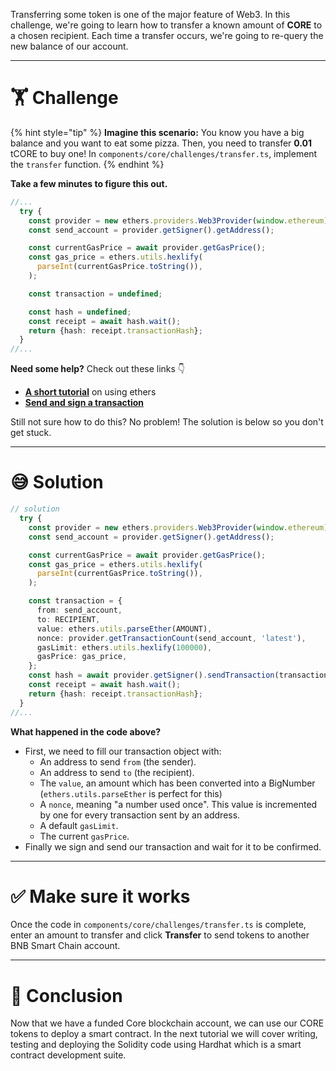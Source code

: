 Transferring some token is one of the major feature of Web3. In this challenge, we're going to learn how to transfer a known amount of **CORE** to a chosen recipient. Each time a transfer occurs, we're going to re-query the new balance of our account.

---

# 🏋️ Challenge

{% hint style="tip" %}
**Imagine this scenario:** You know you have a big balance and you want to eat some pizza. Then, you need to transfer **0.01** tCORE to buy one! In `components/core/challenges/transfer.ts`, implement the `transfer` function.
{% endhint %}

**Take a few minutes to figure this out.**

```typescript
//...
  try {
    const provider = new ethers.providers.Web3Provider(window.ethereum);
    const send_account = provider.getSigner().getAddress();

    const currentGasPrice = await provider.getGasPrice();
    const gas_price = ethers.utils.hexlify(
      parseInt(currentGasPrice.toString()),
    );

    const transaction = undefined;

    const hash = undefined;
    const receipt = await hash.wait();
    return {hash: receipt.transactionHash};
  }
//...
```

**Need some help?** Check out these links 👇

- [**A short tutorial**](https://ethereum.org/en/developers/tutorials/send-token-etherjs/) on using ethers
- [**Send and sign a transaction**](https://docs.ethers.io/v5/api/signer/#Signer-sendTransaction)

Still not sure how to do this? No problem! The solution is below so you don't get stuck.

---

# 😅 Solution

```typescript
// solution
  try {
    const provider = new ethers.providers.Web3Provider(window.ethereum);
    const send_account = provider.getSigner().getAddress();

    const currentGasPrice = await provider.getGasPrice();
    const gas_price = ethers.utils.hexlify(
      parseInt(currentGasPrice.toString()),
    );

    const transaction = {
      from: send_account,
      to: RECIPIENT,
      value: ethers.utils.parseEther(AMOUNT),
      nonce: provider.getTransactionCount(send_account, 'latest'),
      gasLimit: ethers.utils.hexlify(100000),
      gasPrice: gas_price,
    };
    const hash = await provider.getSigner().sendTransaction(transaction);
    const receipt = await hash.wait();
    return {hash: receipt.transactionHash};
  }
//...
```

**What happened in the code above?**

- First, we need to fill our transaction object with:
  - An address to send `from` (the sender).
  - An address to send `to` (the recipient).
  - The `value`, an amount which has been converted into a BigNumber (`ethers.utils.parseEther` is perfect for this)
  - A `nonce`, meaning "a number used once". This value is incremented by one for every transaction sent by an address.
  - A default `gasLimit`.
  - The current `gasPrice`.
- Finally we sign and send our transaction and wait for it to be confirmed.

---

# ✅ Make sure it works

Once the code in `components/core/challenges/transfer.ts` is complete, enter an amount to transfer and click **Transfer** to send tokens to another BNB Smart Chain account.

---

# 🏁 Conclusion

Now that we have a funded Core blockchain account, we can use our CORE tokens to deploy a smart contract. In the next tutorial we will cover writing, testing and deploying the Solidity code using Hardhat which is a smart contract development suite.
